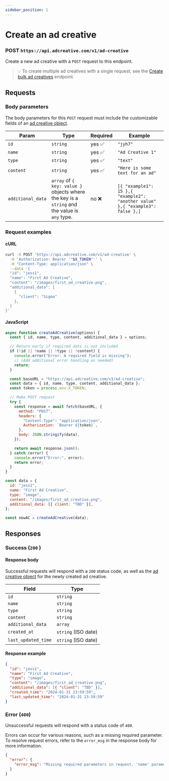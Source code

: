 ```yaml
---
sidebar_position: 1
---
```


# Create an ad creative

### POST `https://api.adcreative.com/v1/ad-creative`

Create a new ad creative with a `POST` request to this endpoint.

> 💡 To create multiple ad creatives with a single request, see the [Create bulk ad creatives](./create-bulk-ad-creatives) endpoint.

## Requests

### Body parameters

The body parameters for this `POST` request must include the customizable fields of an [ad creative object](/docs/intro#ad-creative-object).

| Param             | Type                                                                                         | Required | Example                                                                       |
| ----------------- | -------------------------------------------------------------------------------------------- | -------- | ----------------------------------------------------------------------------- |
| `id`              | `string`                                                                                     | yes ✅   | `"jyh7"`                                                                      |
| `name`            | `string`                                                                                     | yes ✅   | `"Ad Creative 1"  `                                                           |
| `type`            | `string`                                                                                     | yes ✅   | `"text"`                                                                      |
| `content`         | `string`                                                                                     | yes ✅   | `"Here is some text for an ad"`                                               |
| `additional_data` | `array` of `{ key: value }` objects where the key is a `string` and the value is `any` type. | no ❌    | `[{ "example1": 15 },{ "example2": "another value" },{ "example3": false },]` |

### Request examples

#### cURL

```bash
curl -X POST 'https://api.adcreative.com/v1/ad-creative' \
  -H 'Authorization: Bearer '"$X_TOKEN"'' \
  -H "Content-Type: application/json" \
  --data '{
  "id": "jess1",
  "name": "First Ad Creative",
  "content": "/images/first_ad_creative.png",
  "additional_data": [
    {
      "client": "Sigma"
    },
  ]
}'
```

#### JavaScript

```jsx
async function createAdCreative(options) {
  const { id, name, type, content, additional_data } = options;

  // Return early if required data is not included
  if (!id || !name || !type || !content) {
    console.error("Error: A required field is missing");
    // (Add additional error handling as needed)
    return;
  }

  const baseURL = "https://api.adcreative.com/v1/ad-creative";
  const data = { id, name, type, content, additional_data };
  const token = process.env.X_TOKEN;

  // Make POST request
  try {
    const response = await fetch(baseURL, {
      method: "POST",
      headers: {
        "Content-Type": "application/json",
        Authorization: `Bearer ${token}`,
      },
      body: JSON.stringify(data),
    });

    return await response.json();
  } catch (error) {
    console.error("Error:", error);
    return error;
  }
}

const data = {
  id: "jess1",
  name: "First Ad Creative",
  type: "image",
  content: "/images/first_ad_creative.png",
  additional_data: [{ client: "TBD" }],
};

const newAC = createAdCreative(data);
```

## Responses

### Success (`200` )

#### Response body

Successful requests will respond with a `200` status code, as well as the [ad creative object](/docs/intro#ad-creative-object) for the newly created ad creative.

| Field               | Type                |
| ------------------- | ------------------- |
| `id`                | `string`            |
| `name`              | `string`            |
| `type`              | `string`            |
| `content`           | `string`            |
| `additional_data`   | `array`             |
| `created_at`        | `string` (ISO date) |
| `last_updated_time` | `string` (ISO date) |

#### Response example

```json
{
  "id": "jess1",
  "name": "First Ad Creative",
  "type": "image",
  "content": "/images/first_ad_creative.png",
  "additional_data": [{ "client": "TBD" }],
  "created_time": "2024-01-31 23:59:59",
  "last_updated_time": "2024-01-31 23:59:59"
}
```

### Error (`400`)

Unsuccessful requests will respond with a status code of `400`.

Errors can occur for various reasons, such as a missing required parameter. To resolve request errors, refer to the `error_msg` in the response body for more information.

```json
{
  "error": {
    "error_msg": "Missing required parameters in request. 'name' parameter should be included."
  }
}
```
